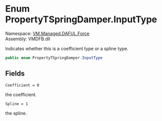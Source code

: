 # Enum PropertyTSpringDamper.InputType

Namespace: [VM.Managed.DAFUL.Force](VM.Managed.DAFUL.Force.md)  
Assembly: VMDFB.dll  

Indicates whether this is a coefficient type or a spline type.

```csharp
public enum PropertyTSpringDamper.InputType
```

## Fields

`Coefficient = 0` 

the coefficient.



`Spline = 1` 

the spline.




